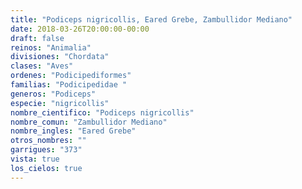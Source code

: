 ```yaml
---
title: "Podiceps nigricollis, Eared Grebe, Zambullidor Mediano"
date: 2018-03-26T20:00:00-00:00
draft: false
reinos: "Animalia"
divisiones: "Chordata"
clases: "Aves"
ordenes: "Podicipediformes"
familias: "Podicipedidae "
generos: "Podiceps"
especie: "nigricollis"
nombre_cientifico: "Podiceps nigricollis"
nombre_comun: "Zambullidor Mediano"
nombre_ingles: "Eared Grebe"
otros_nombres: ""
garrigues: "373"
vista: true
los_cielos: true
---
```

